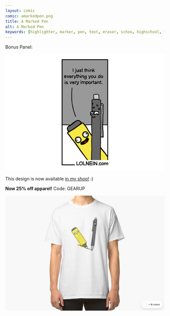 ```yaml
---
layout: comic
comic: amarkedpen.png
title: A Marked Pen
alt: A Marked Pen
keywords: [highlighter, marker, pen, text, eraser, schoo, highschool, finals, exams]
---
```


Bonus Panel:

![A Marked Pen Bonus Panel](/images/amarkedpen_bonus.png)

This design is now available [in my shop!](https://www.redbubble.com/people/lolnein/works/39045928-a-marked-pen?asc=u&p=classic-tee) :)

<b> Now 25% off apparel!</b> Code: GEARUP

[![A Marked Pen Shirt](/images/amarkedpen_shirt.png)](https://www.redbubble.com/people/lolnein/works/39045928-a-marked-pen?asc=u&p=classic-tee)